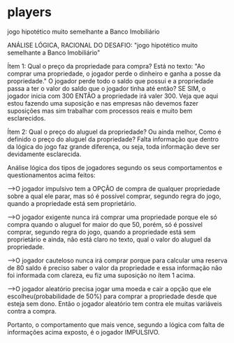 # players
jogo hipotético muito semelhante a Banco Imobiliário

ANÁLISE LÓGICA, RACIONAL DO DESAFIO: "jogo hipotético muito semelhante a Banco Imobiliário"

Ítem 1:
Qual o preço da propriedade para compra?
Está no texto: "Ao comprar uma propriedade, o jogador perde o dinheiro e ganha a posse da propriedade."
O jogador perde todo o saldo que possui e a propriedade passa a ter o valor do saldo que o jogador tinha até então?
SE SIM, o jogador inicia com 300 ENTÃO a propriedade irá valer 300.
Veja que aqui estou fazendo uma suposição e nas empresas não devemos fazer suposições mas sim trabalhar com processos reais e muito bem esclarecidos.

Ítem 2:
Qual o preço do aluguel da propriedade? Ou ainda melhor, Como é definido o preço do aluguel da propriedade?
Falta informação que dentro da lógica do jogo faz grande diferença, ou seja, toda informação deve ser devidamente esclarecida.

Análise lógica dos tipos de jogadores segundo os seus comportamentos e questionamentos acima feitos:

-->O jogador impulsivo tem a OPÇÃO de compra de qualquer propriedade sobre a qual ele parar, mas só é possível comprar, segundo regra do jogo,  quando a
propriedade está sem proprietário.

-->O jogador exigente nunca irá comprar uma propriedade porque ele só compra quando o aluguel for maior do que 50, porém, só é possivel comprar, segundo regra do jogo, quando a
propriedade está sem proprietário e ainda, não está claro no texto, qual o valor do aluguel da propriedade.

-->O jogador cauteloso nunca irá comprar porque para calcular uma reserva de 80 saldo é preciso saber o valor da propriedade e essa informação não foi informada com clareza, eu fiz uma suposição
no ítem 1 acima.

-->O jogador aleatório precisa jogar uma moeda e cair a opção que ele escolheu(probabilidade de 50%) para comprar a propriedade desde que esteja sem dono. Então o jogador aleatório
tem contra ele muitas variáveis contra a compra.

Portanto,
o comportamento que mais vence, segundo a lógica com falta de informações acima exposto, é o jogador IMPULSIVO.
